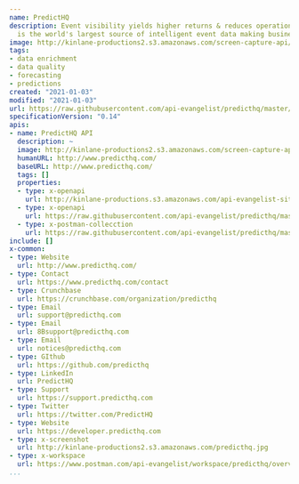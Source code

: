 ```yaml
---
name: PredictHQ
description: Event visibility yields higher returns & reduces operational costs. PredictHQ
  is the world's largest source of intelligent event data making businesses smarter.
image: http://kinlane-productions2.s3.amazonaws.com/screen-capture-api/28211-predicthq.jpg
tags:
- data enrichment
- data quality
- forecasting
- predictions
created: "2021-01-03"
modified: "2021-01-03"
url: https://raw.githubusercontent.com/api-evangelist/predicthq/master/apis.json
specificationVersion: "0.14"
apis:
- name: PredictHQ API
  description: ~
  image: http://kinlane-productions2.s3.amazonaws.com/screen-capture-api/28211-predicthq.jpg
  humanURL: http://www.predicthq.com/
  baseURL: http://www.predicthq.com/
  tags: []
  properties:
  - type: x-openapi
    url: http://kinlane-productions.s3.amazonaws.com/api-evangelist-site/company/openapis/predicthq-api.json
  - type: x-openapi
    url: https://raw.githubusercontent.com/api-evangelist/predicthq/master/predicthq-api-openapi.json
  - type: x-postman-collecction
    url: https://raw.githubusercontent.com/api-evangelist/predicthq/master/predicthq-api-postman-collection.json
include: []
x-common:
- type: Website
  url: http://www.predicthq.com/
- type: Contact
  url: https://www.predicthq.com/contact
- type: Crunchbase
  url: https://crunchbase.com/organization/predicthq
- type: Email
  url: support@predicthq.com
- type: Email
  url: 8Bsupport@predicthq.com
- type: Email
  url: notices@predicthq.com
- type: GIthub
  url: https://github.com/predicthq
- type: LinkedIn
  url: PredictHQ
- type: Support
  url: https://support.predicthq.com
- type: Twitter
  url: https://twitter.com/PredictHQ
- type: Website
  url: https://developer.predicthq.com
- type: x-screenshot
  url: http://kinlane-productions2.s3.amazonaws.com/predicthq.jpg
- type: x-workspace
  url: https://www.postman.com/api-evangelist/workspace/predicthq/overview
...
```

